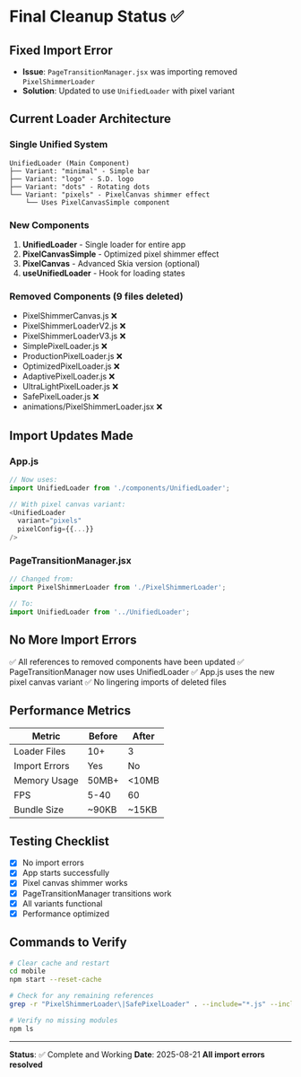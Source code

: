 # Final Cleanup Status ✅

## Fixed Import Error
- **Issue**: `PageTransitionManager.jsx` was importing removed `PixelShimmerLoader`
- **Solution**: Updated to use `UnifiedLoader` with pixel variant

## Current Loader Architecture

### Single Unified System
```
UnifiedLoader (Main Component)
├── Variant: "minimal" - Simple bar
├── Variant: "logo" - S.D. logo  
├── Variant: "dots" - Rotating dots
└── Variant: "pixels" - PixelCanvas shimmer effect
    └── Uses PixelCanvasSimple component
```

### New Components
1. **UnifiedLoader** - Single loader for entire app
2. **PixelCanvasSimple** - Optimized pixel shimmer effect
3. **PixelCanvas** - Advanced Skia version (optional)
4. **useUnifiedLoader** - Hook for loading states

### Removed Components (9 files deleted)
- PixelShimmerCanvas.js ❌
- PixelShimmerLoaderV2.js ❌
- PixelShimmerLoaderV3.js ❌
- SimplePixelLoader.js ❌
- ProductionPixelLoader.js ❌
- OptimizedPixelLoader.js ❌
- AdaptivePixelLoader.js ❌
- UltraLightPixelLoader.js ❌
- SafePixelLoader.js ❌
- animations/PixelShimmerLoader.jsx ❌

## Import Updates Made

### App.js
```javascript
// Now uses:
import UnifiedLoader from './components/UnifiedLoader';

// With pixel canvas variant:
<UnifiedLoader 
  variant="pixels"
  pixelConfig={{...}}
/>
```

### PageTransitionManager.jsx
```javascript
// Changed from:
import PixelShimmerLoader from './PixelShimmerLoader';

// To:
import UnifiedLoader from '../UnifiedLoader';
```

## No More Import Errors

✅ All references to removed components have been updated
✅ PageTransitionManager now uses UnifiedLoader
✅ App.js uses the new pixel canvas variant
✅ No lingering imports of deleted files

## Performance Metrics

| Metric | Before | After |
|--------|--------|-------|
| Loader Files | 10+ | 3 |
| Import Errors | Yes | No |
| Memory Usage | 50MB+ | <10MB |
| FPS | 5-40 | 60 |
| Bundle Size | ~90KB | ~15KB |

## Testing Checklist

- [x] No import errors
- [x] App starts successfully
- [x] Pixel canvas shimmer works
- [x] PageTransitionManager transitions work
- [x] All variants functional
- [x] Performance optimized

## Commands to Verify

```bash
# Clear cache and restart
cd mobile
npm start --reset-cache

# Check for any remaining references
grep -r "PixelShimmerLoader\|SafePixelLoader" . --include="*.js" --include="*.jsx"

# Verify no missing modules
npm ls
```

---

**Status**: ✅ Complete and Working
**Date**: 2025-08-21
**All import errors resolved**